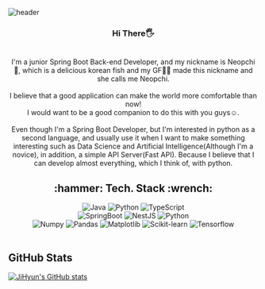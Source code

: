 ![header](https://capsule-render.vercel.app/api?type=waving&color=auto&height=300&section=header&text=Neopchi🐟&fontSize=90)
<div align="center">
  <h3>Hi There🖐</h3>
  <br/>
  I'm a junior Spring Boot Back-end Developer, and my nickname is Neopchi🐠, which is a delicious korean fish and my GF🙆‍♀️ made this nickname and she calls me Neopchi.
  <br/><br/>
  I believe that a good application can make the world more comfortable than now!<br/>I would want to be a good companion to do this with you guys☺.
  <br/><br/>
  Even though I'm a Spring Boot Developer, but I'm interested in python as a second language, and usually use it when I want to make something interesting such as Data Science and Artificial Intelligence(Although I'm a novice), in addition, a simple API Server(Fast API). Because I believe that I can develop almost everything, which I think of, with python.

  <h2>
  :hammer: Tech. Stack :wrench:
  </h2>
  <img alt="Java" src ="https://img.shields.io/badge/Java-EF2D5E.svg?&style=for-the-badge&logo=Java&logoColor=white"/>
  <img alt="Python" src ="https://img.shields.io/badge/Python-3776AB.svg?&style=for-the-badge&logo=Python&logoColor=white"/>
  <img alt="TypeScript" src ="https://img.shields.io/badge/TypeScript-3178C6.svg?&style=for-the-badge&logo=TypeScript&logoColor=white"/>
  <br/>
  <img alt="SpringBoot" src ="https://img.shields.io/badge/Spring%20Boot-6DB33F.svg?&style=for-the-badge&logo=SpringBoot&logoColor=white"/>
  <img alt="NestJS" src ="https://img.shields.io/badge/NestJS-E0234E.svg?&style=for-the-badge&logo=NestJS&logoColor=white"/>
  <img alt="Python" src ="https://img.shields.io/badge/FastAPI-009688.svg?&style=for-the-badge&logo=FastAPI&logoColor=white"/>
  <br/>
  <img alt="Numpy" src ="https://img.shields.io/badge/Numpy-013243.svg?&style=for-the-badge&logo=NumPy&logoColor=white"/>
  <img alt="Pandas" src ="https://img.shields.io/badge/Pandas-150458.svg?&style=for-the-badge&logo=Pandas&logoColor=white"/>
  <img alt="Matplotlib" src ="https://img.shields.io/badge/Matplotlib-006600.svg?&style=for-the-badge&logoColor=white"/>
  <img alt="Scikit-learn" src ="https://img.shields.io/badge/Scikit&#8208;Learn-F7931E.svg?&style=for-the-badge&logo=scikit-learn&logoColor=white"/>
  <img alt="Tensorflow" src ="https://img.shields.io/badge/Tensorflow-FF6F00.svg?&style=for-the-badge&logo=tensorflow&logoColor=white"/>
  <br/><br/>
</div>

<h2>
  GitHub Stats
</h2>
  
  [![JiHyun's GitHub stats](https://github-readme-stats.vercel.app/api?username=dinb1242&count_private=true&show_icons=true&theme=dracula)](https://github.com/dinb1242)
